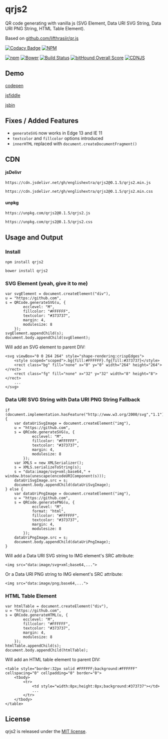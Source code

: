 # qrjs2
QR code generating with vanilla js (SVG Element, Data URI SVG String, Data URI PNG String, HTML Table Element).

Based on [github.com/lifthrasiir/qr.js](https://github.com/lifthrasiir/qr.js)

[![Codacy Badge](https://api.codacy.com/project/badge/Grade/031cf1474c704567afbb07b79ea63d82)](https://www.codacy.com/app/englishextra/qrjs2?utm_source=github.com&utm_medium=referral&utm_content=englishextra/qrjs2&utm_campaign=badger)
[![NPM](https://nodei.co/npm/qrjs2.png?downloads=true)](https://nodei.co/npm/qrjs2/)

[![npm](https://img.shields.io/npm/v/qrjs2.svg)](https://github.com/englishextra/qrjs2)
[![Bower](https://img.shields.io/bower/v/qrjs2.svg)](https://github.com/englishextra/qrjs2)
[![Build Status](https://travis-ci.org/englishextra/qrjs2.svg?branch=master)](https://travis-ci.org/englishextra/qrjs2)
[![bitHound Overall Score](https://www.bithound.io/github/englishextra/qrjs2/badges/score.svg)](https://www.bithound.io/github/englishextra/qrjs2)
[![CDNJS](https://img.shields.io/cdnjs/v/qrjs2.svg)](https://cdnjs.com/libraries/qrjs2)

## Demo

[codepen](https://codepen.io/englishextra/full/NpwjKW)

[jsfiddle](https://jsfiddle.net/englishextra/Lp37dL94/show/)

[jsbin](https://jsbin.com/hobetuh/)

## Fixes / Added Features

 - `generateSVG` now works in Edge 13 and IE 11
 - `textcolor` and `fillcolor` options introduced
 - `innerHTML` replaced with `document.createDocumentFragment()`

## CDN

#### jsDelivr

`https://cdn.jsdelivr.net/gh/englishextra/qrjs2@0.1.5/qrjs2.min.js`

`https://cdn.jsdelivr.net/gh/englishextra/qrjs2@0.1.5/qrjs2.min.css`

#### unpkg

`https://unpkg.com/qrjs2@0.1.5/qrjs2.js`

`https://unpkg.com/qrjs2@0.1.5/qrjs2.css`

## Usage and Output

### Install

```
npm install qrjs2
```
```
bower install qrjs2
```

### SVG Element (yeah, give it to me)

```
var svgElement = document.createElement("div"),
u = "https://github.com",
s = QRCode.generateSVG(u, {
		ecclevel: "M",
		fillcolor: "#FFFFFF",
		textcolor: "#373737",
		margin: 4,
		modulesize: 8
	});
svgElement.appendChild(s);
document.body.appendChild(svgElement);
```
Will add an SVG element to parent DIV:
```
<svg viewBox="0 0 264 264" style="shape-rendering:crispEdges">
	<style scoped="scoped">.bg{fill:#FFFFFF}.fg{fill:#373737}</style>
	<rect class="bg" fill="none" x="0" y="0" width="264" height="264"></rect>
 	<rect class="fg" fill="none" x="32" y="32" width="8" height="8"></rect>
    ...
</svg>
```

### Data URI SVG String with Data URI PNG String Fallback

```
if (document.implementation.hasFeature("http://www.w3.org/2000/svg","1.1")) {
	var dataUriSvgImage = document.createElement("img"),
	u = "https://github.com",
	s = QRCode.generateSVG(u, {
			ecclevel: "M",
			fillcolor: "#FFFFFF",
			textcolor: "#373737",
			margin: 4,
			modulesize: 8
		});
	var XMLS = new XMLSerializer();
	s = XMLS.serializeToString(s);
	s = "data:image/svg+xml;base64," + window.btoa(unescape(encodeURIComponent(s)));
	dataUriSvgImage.src = s;
	document.body.appendChild(dataUriSvgImage);
} else {
	var dataUriPngImage = document.createElement("img"),
	u = "https://github.com",
	s = QRCode.generatePNG(u, {
			ecclevel: "M",
			format: "html",
			fillcolor: "#FFFFFF",
			textcolor: "#373737",
			margin: 4,
			modulesize: 8
		});
	dataUriPngImage.src = s;
	document.body.appendChild(dataUriPngImage);
}
```
Will add a Data URI SVG string to IMG element's SRC attribute:
```
<img src="data:image/svg+xml;base64,...">
```
Or a Data URI PNG string to IMG element's SRC attribute:
```
<img src="data:image/png;base64,...">
```

### HTML Table Element

```
var htmlTable = document.createElement("div"),
u = "https://github.com",
s = QRCode.generateHTML(u, {
		ecclevel: "M",
		fillcolor: "#FFFFFF",
		textcolor: "#373737",
		margin: 4,
		modulesize: 8
	});
htmlTable.appendChild(s);
document.body.appendChild(htmlTable);
```
Will add an HTML table element to parent DIV:
```
<table style="border:32px solid #FFFFFF;background:#FFFFFF" cellspacing="0" cellpadding="0" border="0">
	<tbody>
    	<tr>
        	<td style="width:8px;height:8px;background:#373737"></td>
			...
		</tr>
	</tbody>
</table>
```
## License

qrjs2 is released under the [MIT license](https://opensource.org/licenses/MIT).